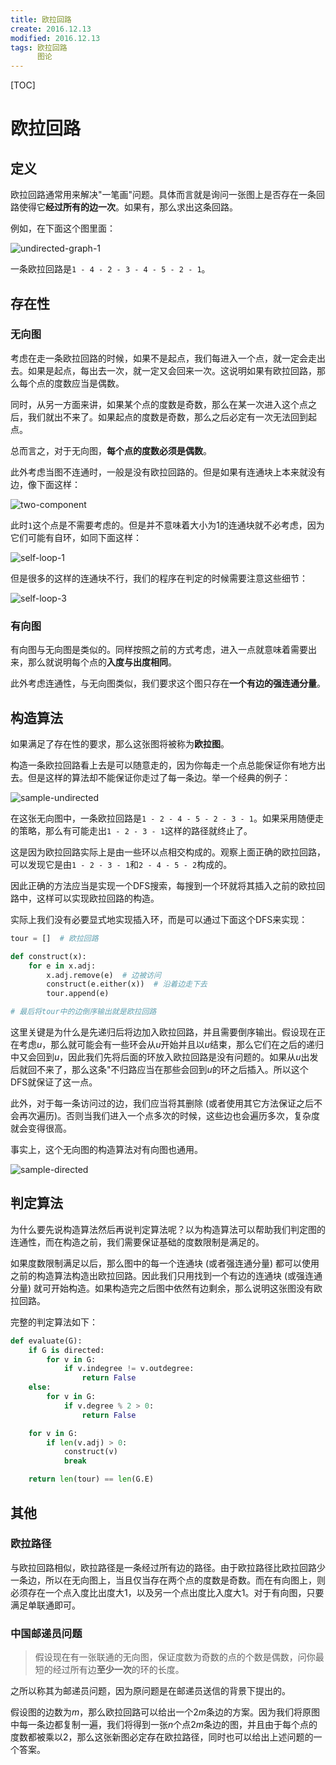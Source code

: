 ```yaml
---
title: 欧拉回路
create: 2016.12.13
modified: 2016.12.13
tags: 欧拉回路
      图论
---
```


[TOC]
# 欧拉回路
## 定义
欧拉回路通常用来解决"一笔画"问题。具体而言就是询问一张图上是否存在一条回路使得它**经过所有的边一次**。如果有，那么求出这条回路。

例如，在下面这个图里面：

![undirected-graph-1](https://riteme.site/blogimg/eular-tour/undirected-graph-1.svg)

一条欧拉回路是`1 - 4 - 2 - 3 - 4 - 5 - 2 - 1`。

## 存在性
### 无向图
考虑在走一条欧拉回路的时候，如果不是起点，我们每进入一个点，就一定会走出去。如果是起点，每出去一次，就一定又会回来一次。这说明如果有欧拉回路，那么每个点的度数应当是偶数。

同时，从另一方面来讲，如果某个点的度数是奇数，那么在某一次进入这个点之后，我们就出不来了。如果起点的度数是奇数，那么之后必定有一次无法回到起点。

总而言之，对于无向图，**每个点的度数必须是偶数**。

此外考虑当图不连通时，一般是没有欧拉回路的。但是如果有连通块上本来就没有边，像下面这样：

![two-component](https://riteme.site/blogimg/eular-tour/two-component.svg)

此时`1`这个点是不需要考虑的。但是并不意味着大小为$1$的连通块就不必考虑，因为它们可能有自环，如同下面这样：

![self-loop-1](https://riteme.site/blogimg/eular-tour/self-loop-1.svg)

但是很多的这样的连通块不行，我们的程序在判定的时候需要注意这些细节：

![self-loop-3](https://riteme.site/blogimg/eular-tour/self-loop-3.svg)

### 有向图
有向图与无向图是类似的。同样按照之前的方式考虑，进入一点就意味着需要出来，那么就说明每个点的**入度与出度相同**。

此外考虑连通性，与无向图类似，我们要求这个图只存在**一个有边的强连通分量**。

## 构造算法
如果满足了存在性的要求，那么这张图将被称为**欧拉图**。

构造一条欧拉回路看上去是可以随意走的，因为你每走一个点总能保证你有地方出去。但是这样的算法却不能保证你走过了每一条边。举一个经典的例子：

![sample-undirected](https://riteme.site/blogimg/eular-tour/sample-undirected.svg)

在这张无向图中，一条欧拉回路是`1 - 2 - 4 - 5 - 2 - 3 - 1`。如果采用随便走的策略，那么有可能走出`1 - 2 - 3 - 1`这样的路径就终止了。

这是因为欧拉回路实际上是由一些环以点相交构成的。观察上面正确的欧拉回路，可以发现它是由`1 - 2 - 3 - 1`和`2 - 4 - 5 - 2`构成的。

因此正确的方法应当是实现一个DFS搜索，每搜到一个环就将其插入之前的欧拉回路中，这样可以实现欧拉回路的构造。

实际上我们没有必要显式地实现插入环，而是可以通过下面这个DFS来实现：

```python
tour = []  # 欧拉回路

def construct(x):
    for e in x.adj:
        x.adj.remove(e)  # 边被访问
        construct(e.either(x))  # 沿着边走下去
        tour.append(e)

# 最后将tour中的边倒序输出就是欧拉回路
```

这里关键是为什么是先递归后将边加入欧拉回路，并且需要倒序输出。假设现在正在考虑$u$，那么就可能会有一些环会从$u$开始并且以$u$结束，那么它们在之后的递归中又会回到$u$，因此我们先将后面的环放入欧拉回路是没有问题的。如果从$u$出发后就回不来了，那么这条"不归路应当在那些会回到$u$的环之后插入。所以这个DFS就保证了这一点。

此外，对于每一条访问过的边，我们应当将其删除 (或者使用其它方法保证之后不会再次遍历)。否则当我们进入一个点多次的时候，这些边也会遍历多次，复杂度就会变得很高。

事实上，这个无向图的构造算法对有向图也通用。

![sample-directed](https://riteme.site/blogimg/eular-tour/sample-directed.svg)

## 判定算法
为什么要先说构造算法然后再说判定算法呢？以为构造算法可以帮助我们判定图的连通性，而在构造之前，我们需要保证基础的度数限制是满足的。

如果度数限制满足以后，那么图中的每一个连通块 (或者强连通分量) 都可以使用之前的构造算法构造出欧拉回路。因此我们只用找到一个有边的连通块 (或强连通分量) 就可开始构造。如果构造完之后图中依然有边剩余，那么说明这张图没有欧拉回路。

完整的判定算法如下：

```python
def evaluate(G):
    if G is directed:
        for v in G:
            if v.indegree != v.outdegree:
                return False
    else:
        for v in G:
            if v.degree % 2 > 0:
                return False

    for v in G:
        if len(v.adj) > 0:
            construct(v)
            break

    return len(tour) == len(G.E)
```

## 其他
### 欧拉路径
与欧拉回路相似，欧拉路径是一条经过所有边的路径。由于欧拉路径比欧拉回路少一条边，所以在无向图上，当且仅当存在两个点的度数是奇数。而在有向图上，则必须存在一个点入度比出度大$1$，以及另一个点出度比入度大$1$。对于有向图，只要满足单联通即可。

### 中国邮递员问题
> 假设现在有一张联通的无向图，保证度数为奇数的点的个数是偶数，问你最短的经过所有边**至少一次**的环的长度。

之所以称其为邮递员问题，因为原问题是在邮递员送信的背景下提出的。

假设图的边数为$m$，那么欧拉回路可以给出一个$2m$条边的方案。因为我们将原图中每一条边都复制一遍，我们将得到一张$n$个点$2m$条边的图，并且由于每个点的度数都被乘以$2$，那么这张新图必定存在欧拉路径，同时也可以给出上述问题的一个答案。
